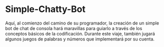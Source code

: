# Simple-Chatty-Bot
Aquí, al comienzo del camino de su programador, la creación de un simple bot de chat de consola hará maravillas para guiarlo a través de los conceptos básicos de la codificación. Durante este viaje, también jugará algunos juegos de palabras y números que implementará por su cuenta.
